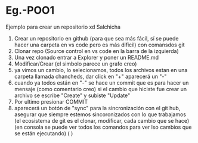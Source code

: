 # Eg.-POO1
Ejemplo para crear un repositorio 
xd
Salchicha
1. Crear un repositorio en github (para que sea más fácil, sí se puede hacer una carpeta en vs code pero es más dificil) con comansdos git
2. Clonar repo (Source control en vs code en la barra de la izquierda)
3. Una vez clonado entrar a Explorer y poner un README.md
4. Modificar/Crear (el simbolo parece un grafo creo)
5. ya vimos un cambio, lo selecionamos, todos los archivos estan en una carpeta llamada chancheds, dar click en "+" aparecerá un "-"
6. cuando ya todos están en "-" se hace un commit que es para hacer un mensaje (como comentario creo) si el cambio que hiciste fue crear un archivo se escribe "Create"  y subiste "Update"
7. Por ultimo presionar COMMIT
8. aparecerá un botón de "sync" para la sincronización con el git hub, asegurar que siempre estemos sincoronizados con lo que trabajamos
 (el ecosistema de git es el clonar, modificar, cada cambio que se hace)
 (en consola se puede ver todos los comandos para ver lso cambios que se están ejecutando)
 ( )
